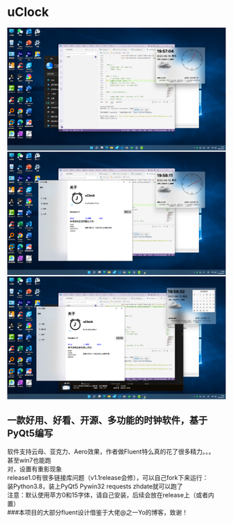 # uClock
![avatar](/effects/pics/uTools_1654862229293.png)
![avatar](/effects/pics/uTools_1654862295688.png)
![avatar](/effects/pics/uTools_1654862335429.png)
## 一款好用、好看、开源、多功能的时钟软件，基于PyQt5编写
软件支持云母、亚克力、Aero效果，作者做Fluent特么真的花了很多精力。。。  
甚至win7也能跑  
对，设置有重影现象  
release1.0有很多链接库问题（v1.1release会修），可以自己fork下来运行：  
    装Python3.8，装上PyQt5 Pywin32 requests zhdate就可以跑了  
注意：默认使用苹方0和15字体，请自己安装，后续会放在release上（或者内置）   
###本项目的大部分fluent设计借鉴于大佬@之一Yo的博客，致谢！